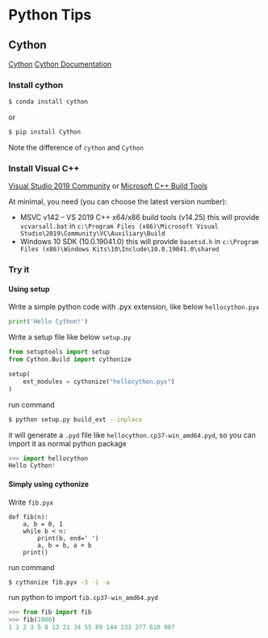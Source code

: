 # Python Tips

## Cython

[Cython](https://cython.org/)
[Cython Documentation](https://cython.readthedocs.io/en/latest/index.html)

### Install cython

```sh
$ conda install cython
```

or

```sh
$ pip install Cython
```

Note the difference of `cython` and `Cython`

### Install Visual C++

[Visual Studio 2019 Community](https://visualstudio.microsoft.com/downloads/)
or
[Microsoft C++ Build Tools](https://visualstudio.microsoft.com/visual-cpp-build-tools/)

At minimal, you need (you can choose the latest version number):
- MSVC v142 – VS 2019 C++ x64/x86 build tools (v14.25)
    this will provide `vcvarsall.bat` in `c:\Program Files (x86)\Microsoft Visual Studio\2019\Community\VC\Auxiliary\Build`
- Windows 10 SDK (10.0.19041.0)
    this will provide `basetsd.h` in `c:\Program Files (x86)\Windows Kits\10\Include\10.0.19041.0\shared`

### Try it

#### Using setup

Write a simple python code with .pyx extension, like below `hellocython.pyx`
```py
print('Hello Cython!')
```

Write a setup file like below `setup.py`
```py
from setuptools import setup
from Cython.Build import cythonize

setup(
    ext_modules = cythonize("hellocython.pyx")
)
```

run command
```sh
$ python setup.py build_ext --inplace
```

it will generate a `.pyd` file like `hellocython.cp37-win_amd64.pyd`, so you can import it as normal python package

```py
>>> import hellocython
Hello Cython!
```

#### Simply using cythonize

Write `fib.pyx`

```pyx
def fib(n):
    a, b = 0, 1
    while b < n:
        print(b, end=' ')
        a, b = b, a + b
    print()
```

run command

```sh
$ cythonize fib.pyx -3 -i -a
```

run python to import `fib.cp37-win_amd64.pyd`

```py
>>> from fib import fib
>>> fib(1000)
1 1 2 3 5 8 13 21 34 55 89 144 233 377 610 987
```